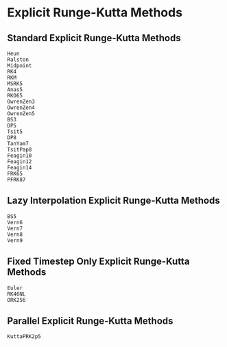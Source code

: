 # Explicit Runge-Kutta Methods

## Standard Explicit Runge-Kutta Methods

```@docs
Heun
Ralston
Midpoint
RK4
RKM
MSRK5
Anas5
RKO65
OwrenZen3
OwrenZen4
OwrenZen5
BS3
DP5
Tsit5
DP8
TanYam7
TsitPap8
Feagin10
Feagin12
Feagin14
FRK65
PFRK87
```

## Lazy Interpolation Explicit Runge-Kutta Methods

```@docs
BS5
Vern6
Vern7
Vern8
Vern9
```

## Fixed Timestep Only Explicit Runge-Kutta Methods

```@docs
Euler
RK46NL
ORK256
```

## Parallel Explicit Runge-Kutta Methods

```@docs
KuttaPRK2p5
```
